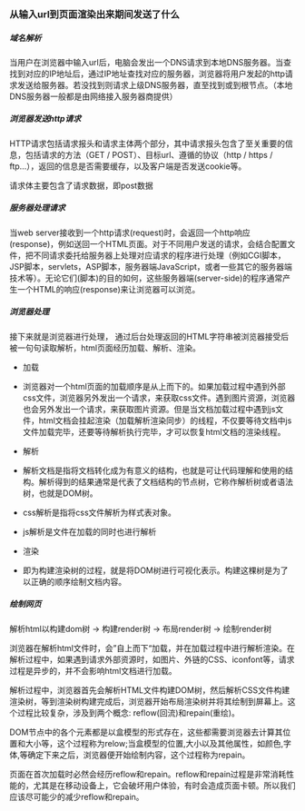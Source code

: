 ### 从输入url到页面渲染出来期间发送了什么

##### 域名解析 
 当用户在浏览器中输入url后，电脑会发出一个DNS请求到本地DNS服务器。当查找到对应的IP地址后，通过IP地址查找对应的服务器，浏览器将用户发起的http请求发送给服务器。若没找到则请求上级DNS服务器，直至找到或到根节点。（本地DNS服务器一般都是由网络接入服务器商提供）

##### 浏览器发送http请求
HTTP请求包括请求报头和请求主体两个部分，其中请求报头包含了至关重要的信息，包括请求的方法（GET / POST）、目标url、遵循的协议（http / https / ftp…），返回的信息是否需要缓存，以及客户端是否发送cookie等。

请求体主要包含了请求数据，即post数据

#####  服务器处理请求
 当web server接收到一个http请求(request)时，会返回一个http响应(response)，例如送回一个HTML页面。对于不同用户发送的请求，会结合配置文件，把不同请求委托给服务器上处理对应请求的程序进行处理（例如CGI脚本，JSP脚本，servlets，ASP脚本，服务器端JavaScript，或者一些其它的服务器端技术等）。无论它们(脚本)的目的如何，这些服务器端(server-side)的程序通常产生一个HTML的响应(response)来让浏览器可以浏览。

##### 浏览器处理
 接下来就是浏览器进行处理， 通过后台处理返回的HTML字符串被浏览器接受后被一句句读取解析，html页面经历加载、解析、渲染。

- 加载
 
 - 浏览器对一个html页面的加载顺序是从上而下的。如果加载过程中遇到外部css文件，浏览器另外发出一个请求，来获取css文件。遇到图片资源，浏览器也会另外发出一个请求，来获取图片资源。但是当文档加载过程中遇到js文件，html文档会挂起渲染（加载解析渲染同步）的线程，不仅要等待文档中js文件加载完毕，还要等待解析执行完毕，才可以恢复html文档的渲染线程。

- 解析
 - 解析文档是指将文档转化成为有意义的结构，也就是可让代码理解和使用的结构。解析得到的结果通常是代表了文档结构的节点树，它称作解析树或者语法树，也就是DOM树。
 - css解析是指将css文件解析为样式表对象。
 - js解析是文件在加载的同时也进行解析
 
- 渲染
 - 即为构建渲染树的过程，就是将DOM树进行可视化表示。构建这棵树是为了以正确的顺序绘制文档内容。


##### 绘制网页
解析html以构建dom树 -> 构建render树 -> 布局render树 -> 绘制render树

浏览器在解析html文件时，会”自上而下“加载，并在加载过程中进行解析渲染。在解析过程中，如果遇到请求外部资源时，如图片、外链的CSS、iconfont等，请求过程是异步的，并不会影响html文档进行加载。

解析过程中，浏览器首先会解析HTML文件构建DOM树，然后解析CSS文件构建渲染树，等到渲染树构建完成后，浏览器开始布局渲染树并将其绘制到屏幕上。这个过程比较复杂，涉及到两个概念: reflow(回流)和repain(重绘)。

DOM节点中的各个元素都是以盒模型的形式存在，这些都需要浏览器去计算其位置和大小等，这个过程称为relow;当盒模型的位置,大小以及其他属性，如颜色,字体,等确定下来之后，浏览器便开始绘制内容，这个过程称为repain。

页面在首次加载时必然会经历reflow和repain。reflow和repain过程是非常消耗性能的，尤其是在移动设备上，它会破坏用户体验，有时会造成页面卡顿。所以我们应该尽可能少的减少reflow和repain。